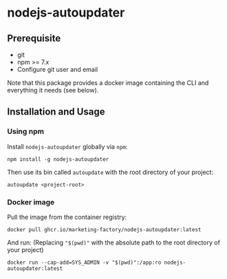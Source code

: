 # nodejs-autoupdater

<!--- TODO: Add description -->

## Prerequisite

- git
- npm >= 7.x
- Configure git user and email

Note that this package provides a docker image containing the CLI and everything it needs (see below).

## Installation and Usage

### Using npm

Install `nodejs-autoupdater` globally via `npm`:
```console
npm install -g nodejs-autoupdater
```
Then use its bin called `autoupdate` with the root directory of your project:
```console
autoupdate <project-root>
```

### Docker image

Pull the image from the container registry:
```console
docker pull ghcr.io/marketing-factory/nodejs-autoupdater:latest
```
And run: (Replacing `"$(pwd)"` with the absolute path to the root directory of your project)
```console
docker run --cap-add=SYS_ADMIN -v "$(pwd)":/app:ro nodejs-autoupdater:latest
```

<!--- TODO: Add config documentation -->

<!--- 
docker build --tag autoupdater:latest .

docker run -it --rm --mount type=bind,source=$(pwd),target=/app --entrypoint /bin/sh autoupdater
-->